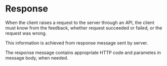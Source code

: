 # Response

When the client raises a request to the server through an API, the client must know from the feedback, whether request succeeded or failed, or the request was wrong.

This information is achieved from response message sent by server.

The response message contains appropriate HTTP code and parametes in message body, when needed.

